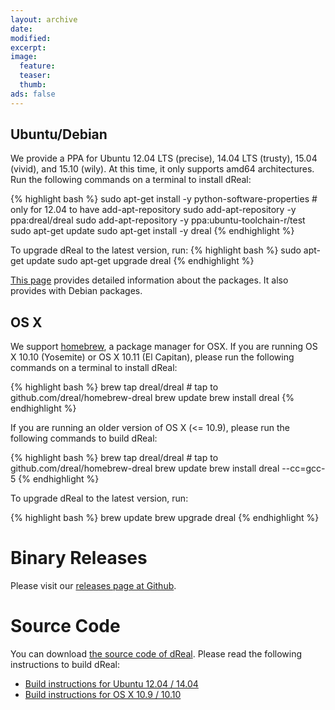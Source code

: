 ```yaml
---
layout: archive
date:
modified:
excerpt:
image:
  feature:
  teaser:
  thumb:
ads: false
---
```


Ubuntu/Debian
-------------

We provide a PPA for Ubuntu 12.04 LTS (precise), 14.04 LTS (trusty),
15.04 (vivid), and 15.10 (wily). At this time, it only supports amd64
architectures. Run the following commands on a terminal to install
dReal:

{% highlight bash %}
sudo apt-get install -y python-software-properties  # only for 12.04 to have add-apt-repository
sudo add-apt-repository -y ppa:dreal/dreal
sudo add-apt-repository -y ppa:ubuntu-toolchain-r/test
sudo apt-get update
sudo apt-get install -y dreal
{% endhighlight %}

To upgrade dReal to the latest version, run:
{% highlight bash %}
sudo apt-get update
sudo apt-get upgrade dreal
{% endhighlight %}

[This page](https://launchpad.net/~dreal/+archive/ubuntu/dreal/+packages)
provides detailed information about the packages. It also provides
with Debian packages.


OS X
----

We support [homebrew][homebrew], a package manager for OSX. If you are
running OS X 10.10 (Yosemite) or OS X 10.11 (El Capitan), please run
the following commands on a terminal to install dReal:

{% highlight bash %}
brew tap dreal/dreal    # tap to github.com/dreal/homebrew-dreal
brew update
brew install dreal
{% endhighlight %}

If you are running an older version of OS X (<= 10.9), please run the
following commands to build dReal:

{% highlight bash %}
brew tap dreal/dreal    # tap to github.com/dreal/homebrew-dreal
brew update
brew install dreal --cc=gcc-5
{% endhighlight %}

To upgrade dReal to the latest version, run:

{% highlight bash %}
brew update
brew upgrade dreal
{% endhighlight %}

[homebrew]: http://brew.sh/


Binary Releases
===============

Please visit our [releases page at Github](https://github.com/dreal/dreal3/releases).


Source Code
===========

You can download
[the source code of dReal](http://github.com/dreal/dreal3/archive/master.zip).
Please read the following instructions to build dReal:

 - [Build instructions for Ubuntu 12.04 / 14.04](https://github.com/dreal/dreal3/blob/master/doc/ubuntu-gcc.md)
 - [Build instructions for OS X 10.9 / 10.10](https://github.com/dreal/dreal3/blob/master/doc/osx-gcc.md)
